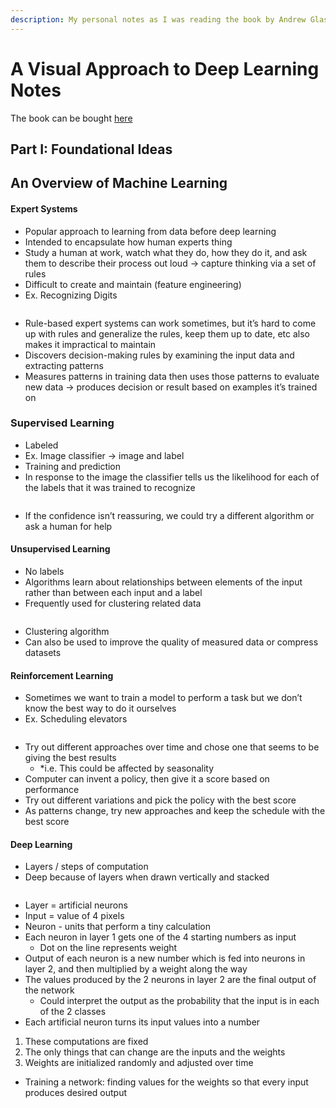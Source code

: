 ```yaml
---
description: My personal notes as I was reading the book by Andrew Glassner
---
```


# A Visual Approach to Deep Learning Notes

The book can be bought [here](https://www.amazon.com/Deep-Learning-Approach-Andrew-Glassner/dp/1718500726)

## Part I: Foundational Ideas&#x20;

## An Overview of Machine Learning

#### Expert Systems&#x20;

* Popular approach to learning from data before deep learning
* Intended to encapsulate how human experts thing&#x20;
* Study a human at work, watch what they do, how they do it, and ask them to describe their process out loud → capture thinking via a set of rules&#x20;
* Difficult to create and maintain (feature engineering)
* Ex. Recognizing Digits&#x20;

<figure><img src="https://lh6.googleusercontent.com/eLkop1q7l8e31Z9E9s3LDT2qnPJgFWxMjbE1mLEDlYREhpjsAYI_5xS0Mpj45ZPu1uihLlfRoCQC7oYBmpxBO3fN4eEo5Sf380bYDg6gH0x1VNGz44nD9SPwTqKsP8_w895SIYX9jH__rAjDKhRD3lo" alt=""><figcaption></figcaption></figure>

* Rule-based expert systems can work sometimes, but it’s hard to come up with rules and generalize the rules, keep them up to date, etc also makes it impractical to maintain&#x20;
* Discovers decision-making rules by examining the input data and extracting patterns
* Measures patterns in training data then uses those patterns to evaluate new data → produces decision or result based on examples it’s trained on&#x20;

### Supervised Learning

* Labeled&#x20;
* Ex. Image classifier → image and label
* Training and prediction&#x20;
* In response to the image the classifier tells us the likelihood for each of the labels that it was trained to recognize&#x20;

<figure><img src="https://lh6.googleusercontent.com/Pt8MVffr3aVcXNiEhc-EeRmVDGS7GV90-qJcz_qvguOKH1eVTbIcGhMUG_sciZuIynQUs0udK5mb07F5MKym4frAhuoheRhXhF6AIZ8xmJMu40tbTdQUMSZLwmo8nC2BqLH952nIHk4WHfqGOxyoUF4" alt=""><figcaption></figcaption></figure>

* &#x20;If the confidence isn’t reassuring, we could try a different algorithm or ask a human for help&#x20;

#### Unsupervised Learning&#x20;

* No labels&#x20;
* Algorithms learn about relationships between elements of the input rather than between each input and a label&#x20;
* Frequently used for clustering related data&#x20;

<figure><img src="https://lh3.googleusercontent.com/O1nOQoH0jeoTabkEGwUyuJ64lxtK1iyGBm1a_XntiJeUN_-8krv5ZaKftI2-F_Jqh9cxAcSipvW5ol7PZ4F9HMvkqL7V1Z5VcbcY7k5zS9GQX8s4SjiLvmEVK_MItZIXUnYgCQQ9G9jpiB5h2E5ugqY" alt=""><figcaption></figcaption></figure>

* Clustering algorithm&#x20;
* Can also be used to improve the quality of measured data or compress datasets

#### Reinforcement Learning&#x20;

* Sometimes we want to train a model to perform a task but we don’t know the best way to do it ourselves
* Ex. Scheduling elevators &#x20;

<figure><img src="https://lh4.googleusercontent.com/3HXg3TcxFzJkcMuryftpFEv1tiVdi9RoQXS0Ywxh6pnfCYLl0qfuXPdmnrO1hqhR4uNF8Sd8y6pwcu7ylK-KO-w7asRhd4b6kJMqZ2pl4NmSygec-GOBQQaqPEXcDJ2JhR6ZbFP872N7rxzyYRPH8kg" alt=""><figcaption></figcaption></figure>

* Try out different approaches over time and chose one that seems to be giving the best results
  * \*i.e. This could be affected by seasonality&#x20;
* Computer can invent a policy, then give it a score based on performance&#x20;
* Try out different variations and pick the policy with the best score&#x20;
* As patterns change, try new approaches and keep the schedule with the best score&#x20;

#### Deep Learning&#x20;

* Layers / steps of computation&#x20;
* Deep because of layers when drawn vertically and stacked&#x20;

<figure><img src="https://lh4.googleusercontent.com/zjABD8vtwRt6lX-N55SAXvR0YiOnVwzcZFyy56P2a0EFmsqor_HT07y2oJ_BEuoSP6xZdBjTwUmWqnRx8wdd1pm2gMuWWumgWBKLO0YOdLIJiniEH5fHQO3_0W6M919QhZmRvdp4ldK76Jg6ev7Nd9A" alt=""><figcaption></figcaption></figure>

* Layer = artificial neurons&#x20;
* Input = value of 4 pixels&#x20;
* Neuron - units that perform a tiny calculation&#x20;
* Each neuron in layer 1 gets one of the 4 starting numbers as input&#x20;
  * Dot on the line represents weight&#x20;
* Output of each neuron is a new number which is fed into neurons in layer 2, and then multiplied by a weight along the way&#x20;
* The values produced by the 2 neurons in layer 2 are the final output of the network&#x20;
  * Could interpret the output as the probability that the input is in each of the 2 classes&#x20;
* Each artificial neuron turns its input values into a number

1. These computations are fixed&#x20;
2. The only things that can change are the inputs and the weights&#x20;
3. Weights are initialized randomly and adjusted over time&#x20;

* Training a network: finding values for the weights so that every input produces desired output&#x20;
